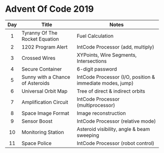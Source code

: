 # Advent Of Code 2019
|  **Day**      |   **Title**                               |   **Notes**   
| :------:  | -------- | --------- |
|   1       |   Tyranny Of The Rocket Equation      |   Fuel Calculation
|   2       |   1202 Program Alert                  |   IntCode Processor (add, multiply)
|   3       |   Crossed Wires                       |   XYPoints, Wire Segments, Intersections
|   4       |   Secure Container                    |   6-digit password
|   5       |   Sunny with a Chance of Asteroids    |   IntCode Processor (I/O, position & immediate modes, jump)
|   6       |   Universal Orbit Map                 |   Tree of direct & indirect orbits
|   7       |   Amplification Circuit               |   IntCode Processor (multiprocessor)
|   8       |   Space Image Format                  |   Image reconstruction
|   9       |   Sensor Boost                        |   IntCode Processor (relative mode)
|  10       |   Monitoring Station                  |   Asteroid visibility, angle & beam sweeping
|  11       |   Space Police                        |   IntCode Processor (robot control)
